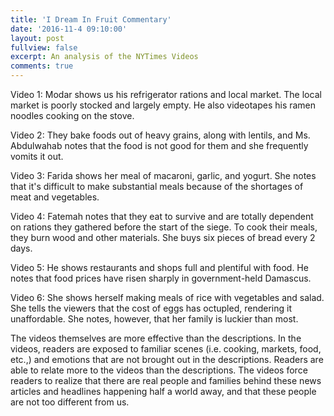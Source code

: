 ```yaml
---
title: 'I Dream In Fruit Commentary'
date: '2016-11-4 09:10:00'
layout: post
fullview: false 
excerpt: An analysis of the NYTimes Videos
comments: true 
---
```

Video 1: Modar shows us his refrigerator rations and local market. The local market is poorly stocked and largely empty. He also videotapes his ramen noodles cooking on the stove. 

Video 2: They bake foods out of heavy grains, along with lentils, and Ms. Abdulwahab notes that the food is not good for them and she frequently vomits it out. 

Video 3: Farida shows her meal of macaroni, garlic, and yogurt. She notes that it's difficult to make substantial meals because of the shortages of meat and vegetables. 

Video 4: Fatemah notes that they eat to survive and are totally dependent on rations they gathered before the start of the siege. To cook their meals, they burn wood and other materials. She buys six pieces of bread every 2 days. 

Video 5: He shows restaurants and shops full and plentiful with food. He notes that food prices have risen sharply in government-held Damascus. 

Video 6: She shows herself making meals of rice with vegetables and salad. She tells the viewers that the cost of eggs has octupled, rendering it unaffordable. She notes, however, that her family is luckier than most. 


The videos themselves are more effective than the descriptions. In the videos, readers are exposed to familiar scenes (i.e. cooking, markets, food, etc.,) and emotions that are not brought out in the descriptions. Readers are able to relate more to the videos than the descriptions. The videos force readers to realize that there are real people and families behind these news articles and headlines happening half a world away, and that these people are not too different from us. 